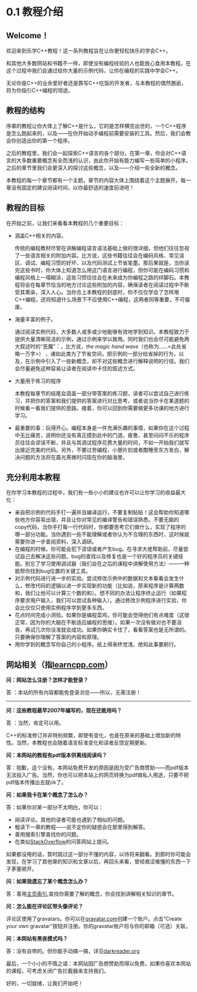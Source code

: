 # 0.1 教程介绍

## Welcome！

欢迎来到乐学C++教程！这一系列教程旨在让你更轻松快乐的学会C++。

和其他大多数网站和书籍不一样，即使没有编程经验的人也能放心食用本教程。在这个过程中我们会通过给你大量的示例代码，让你在编程的实践中学会C++。

无论你是C++的业余爱好者还是靠写C++吃饭的开发者，与本教程的偶然邂逅，将为你指引C++编程的坦途。

## 教程的结构

序章的教程让你大体上了解C++是什么，它的是怎样横空出世的，一个C++程序是怎么跑起来的，以及——在你开始动手编程前需要安装的工具。然后，我们会教会你创造出你的第一个程序。

之后的教程里，我们会一起探索C++语言的各个部分。在第一章，你会对C++语言的大多数重要概念有全而浅的认识，由此你开始有能力编写一些简单的小程序。之后的章节里我们会更深入的探讨这些概念，以及——介绍一些全新的概念。

本教程的每一个章节都有一个主题，章节的内容大体上围绕着这个主题展开。每一章没有固定的建议阅读时间，以你最舒适的速度前进吧！

## 教程的目标

在开始之前，让我们来看看本教程的几个重要目标：

- 涵盖C++相关的内容。

  传统的编程教材尽管在讲解编程语言语法基础上做的很详细，但他们往往忽视了一些语言相关的附加内容。比方说，这些书籍往往会在编码风格、常见误区、调试、编程习惯的好坏、以及代码测试上节省笔墨。那后果就是，当你读完这些书时，你大体上知道怎么用这门语言进行编程，但你可能在编码习惯和编程风格上一塌糊涂，这些习惯往往会在未来成为你编程之路的绊脚石。本教程将会在每章节恰当的地方讨论这些附加的内容，确保读者在阅读过程中不断受其熏染，深入人心。当你合上本教程的封底时，你不仅仅学会了怎样用C++编程，还将知道什么场景下不应使用C++编程，这两者同等重要，不可偏废。

- 海量丰富的例子。

  通过阅读实例代码，大多数人或多或少地能够有效地学到知识。本教程致力于提供大量清晰简洁的示例，通过示例来学以致用。同时我们也会尽可能避免两大叙述时的“恶魔”：，比方说，*the magic hand wave*（也称为……<此处省略一万字>） ，诸如此类为了节省空间，把示例的一部分给省掉的行为，以及，在示例中引入了一些新概念，却不对这些概念进行解释说明的行径。我们会尽量避免这种容易让读者在阅读中卡住的叙述方式。

- 大量用于练习的程序

  本教程每章节的结尾会涵盖一部分带答案的练习题，读者可以尝试自己进行练习，并把你的答案和我们提供的答案进行对比思考，或者说当你卡在某道题的时候看一看我们提供的思路。接着，你可以回到你需要做更多功课的地方进行学习。

- 最重要的事：玩得开心。编程本身是一件充满乐趣的事情，如果你在这个过程中无比痛苦，说明你还没有真正摸到此中的门道。疲惫、甚至闷闷不乐的程序员往往会谬误不断，并且与其调试程序花费大量的时间，不如一开始我们就写出接近完美的代码。另外，不要过劳编程，小憩片刻或者酣睡至东方发白，解决问题的方法将在晨光熹微时闪现在你的脑海里。

## 充分利用本教程

在你学习本教程的过程中，我们有一些小小的建议也许可以让你学习的收益最大化：

- 亲自把示例的代码手打一遍并且编译运行，不要复制粘贴！这会帮助你知道哪些地方你容易出错，并且让你对常见的编译警告和错误熟悉。不要无脑的copy代码，当你手打每一行代码时，你都要思考它们做什么，实现了程序的哪一部分功能。当你遇到一些不能理解或者你认为不合理的东西时，这时候就需要你进一步查阅资料，深入调研。
- 在编程的时候，你可能会犯下谬误或者产生bug。在寻求大佬帮助前，尽量尝试自己去解决这些问题。bug的查找以及修复也是一个好的程序员的关键技能。别忘了学习使用调试器（我们会在之后的课程中讲解使用方法）——一种能帮你找到bug位置的关键工具。
- 对示例代码进行进一步的实验。尝试修改示例中的数据和文本看看会发生什么，修改代码的逻辑以进一步实现新的功能（比如说，原来程序是计算两数和，我们让他可以计算三个数的和）。想不同的办法让程序终止运行（如果程序要求用户输入，我们可以尝试各种输入）。通过修改示例程序进行实验，你会比仅仅只使用实例程序学到更多东西。
- 花点时间完成小测验。如果你是编程菜鸡，你可能会觉得他们有点难度（这很正常，因为你的大脑在不断适应编程的思维）。如果一次没有做对也不要沮丧，再试几次你没准就会成功。如果你确实卡住了，看看答案也是无所谓的。只要确保你理解了答案的内容和原理。
- 用你学到的概念写你自己的小程序。纸上得来终觉浅，绝知此事要躬行。

## 网站相关（指[learncpp.com](https://learncpp.com/)）

**问：网站怎么注册？怎样才能登录？**

答 ：本站的所有内容都能免登录浏览——所以，无需注册！

------

**问：这些教程最早2007年编写的，现在还能用吗？**

答 ：当然，肯定可以用。

C++的标准修订并非特别频繁，即使有变化，也是在原来的基础上增加新的特性。当然，本教程也会随着语言标准变化和读者反馈定期更新。

**问：本网站的教程有pdf版本供离线阅读吗？**

答：抱歉，这个没有。本网站免费开发的原因是因为受广告商赞助——而pdf版本无法投入广告。当然，你也可以把本站上的网页转换为pdf做私人用途，只要不把pdf版本传播出去就ok了。

**问：如果我卡在某个概念了怎么办？**

答：如果你对某一部分不太明白，你可以：

- 阅读评论。其他的读者可能也遇到了相似的问题。
- 粗读下一章的教程——说不定你的疑惑会在那里得到解答。
- 善用搜索引擎查找你的问题。
- 在类似[StackOverflow](https://stackoverflow.com/)的问答网站上提问。

如果都没用的话，暂时跳过这一部分不懂的内容，以待将来翻看。到那时你可能会发现，在学习了其他章的知识和文章以后，再回头来看，曾经艰涩难懂的东西一下子茅塞顿开。

**问：如果我遗忘了某个概念怎么办？**

答：善用[主页索引](https://www.learncpp.com/learn-c-site-index/),查找你需要了解的概念，你会找到讲解相关知识的章节。

**问：怎么能在评论区带头像评论？**

评论区使用了gravatars。你可以在[gravatar.com](https://gravatar.com/)创建一个账户。点击“Create your own gravatar”按钮并注册。你的gravatar账户将与你的邮箱（可选）关联。

**问：本网站有黑夜模式吗？**

答：没有自带的。但你能手动搞一搞，详见[darkreader.org](https://darkreader.org/)

最后，一个小小的不情之请：本网站因广告商赞助而得以免费。如果你喜欢本网站的课程，可考虑关闭广告拦截器来支持我们。

好的，一切就绪，让我们开始吧！